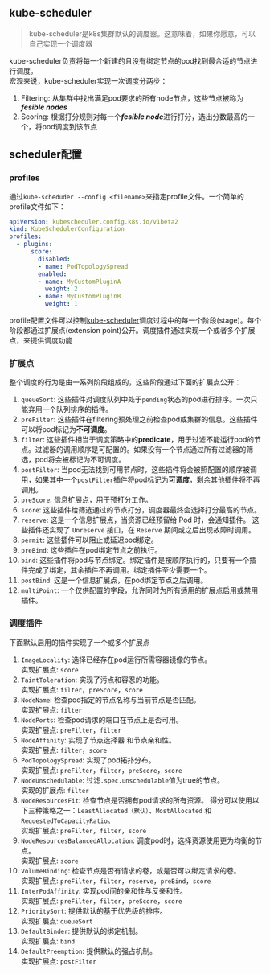 ## kube-scheduler
> kube-scheduler是k8s集群默认的调度器。这意味着，如果你愿意，可以自己实现一个调度器

kube-scheduler负责将每一个新建的且没有绑定节点的pod找到最合适的节点进行调度。\
宏观来说，kube-scheduler实现一次调度分两步：
1. Filtering: 从集群中找出满足pod要求的所有node节点，这些节点被称为***fesible nodes***
2. Scoring: 根据打分规则对每一个***fesible node***进行打分，选出分数最高的一个，将pod调度到该节点

## scheduler配置

### profiles
通过```kube-scheduder --config <filename>```来指定profile文件。一个简单的profile文件如下：
```yaml
apiVersion: kubescheduler.config.k8s.io/v1beta2
kind: KubeSchedulerConfiguration
profiles:
  - plugins:
      score:
        disabled:
        - name: PodTopologySpread
        enabled:
        - name: MyCustomPluginA
          weight: 2
        - name: MyCustomPluginB
          weight: 1
```
profile配置文件可以控制<u>kube-scheduler</u>调度过程中的每一个阶段(stage)。每个阶段都通过扩展点(extension point)公开。调度插件通过实现一个或者多个扩展点，来提供调度功能

### 扩展点
整个调度的行为是由一系列阶段组成的，这些阶段通过下面的扩展点公开：
1. ```queueSort```: 这些插件对调度队列中处于```pending```状态的pod进行排序。一次只能弃用一个队列排序的插件。
2. ```preFilter```: 这些插件在filtering预处理之前检查pod或集群的信息。这些插件可以将pod标记为**不可调度**。
3. ```filter```: 这些插件相当于调度策略中的**predicate**，用于过滤不能运行pod的节点。过滤器的调用顺序是可配置的。如果没有一个节点通过所有过滤器的筛选，pod将会被标记为不可调度。
4. ```postFilter```: 当pod无法找到可用节点时，这些插件将会被照配置的顺序被调用，如果其中一个```postFilter```插件将pod标记为**可调度**，剩余其他插件将不再调用。
5. ```preScore```: 信息扩展点，用于预打分工作。
6. ```score```: 这些插件给筛选通过的节点打分，调度器最终会选择打分最高的节点。
7. ```reserve```: 这是一个信息扩展点，当资源已经预留给 Pod 时，会通知插件。 这些插件还实现了 ```Unreserve``` 接口，在 ```Reserve``` 期间或之后出现故障时调用。
8. ```permit```: 这些插件可以阻止或延迟pod绑定。
9. ```preBind```: 这些插件在pod绑定节点之前执行。
10. ```bind```: 这些插件将pod与节点绑定。绑定插件是按顺序执行的，只要有一个插件完成了绑定，其余插件不再调用。绑定插件至少需要一个。
11. ```postBind```: 这是一个信息扩展点，在pod绑定节点之后调用。
12. ```multiPoint```: 一个仅供配置的字段，允许同时为所有适用的扩展点启用或禁用插件。

### 调度插件
下面默认启用的插件实现了一个或多个扩展点
1. ```ImageLocality```: 选择已经存在pod运行所需容器镜像的节点。\
    实现扩展点: ```score```
2. ```TaintToleration```: 实现了污点和容忍的功能。\
    实现扩展点: ```filter```，```preScore```，```score```
3. ```NodeName```: 检查pod指定的节点名称与当前节点是否匹配。\
    实现扩展点: ```filter```
4. ```NodePorts```: 检查pod请求的端口在节点上是否可用。\
    实现扩展点: ```preFilter```，```filter```
5. ```NodeAffinity```: 实现了节点选择器 和节点亲和性。\
    实现扩展点: ```filter```，```score```
6. ```PodTopologySpread```: 实现了pod拓扑分布。\
    实现扩展点: ```preFilter```，```filter```，```preScore```，```score```
7. ```NodeUnschedulable```: 过滤```.spec.unschedulable```值为true的节点。\
    实现的扩展点: ```filter```
8. ```NodeResourcesFit```: 检查节点是否拥有pod请求的所有资源。 得分可以使用以下三种策略之一：```LeastAllocated（默认）```、```MostAllocated``` 和```RequestedToCapacityRatio```。\
    实现扩展点: ```preFilter```，```filter```，```score```
9. ```NodeResourcesBalancedAllocation```: 调度pod时，选择资源使用更为均衡的节点。\
    实现扩展点: ```score```
10. ```VolumeBinding```: 检查节点是否有请求的卷，或是否可以绑定请求的卷。 \
    实现扩展点: ```preFilter```，```filter```，```reserve```，```preBind```，```score```
11. ```InterPodAffinity```: 实现pod间的亲和性与反亲和性。\
    实现扩展点: ```preFilter```，```filter```，```preScore```，```score```
12. ```PrioritySort```: 提供默认的基于优先级的排序。\
    实现扩展点: ```queueSort```
13. ```DefaultBinder```: 提供默认的绑定机制。\
    实现扩展点: ```bind```
14. ```DefaultPreemption```: 提供默认的强占机制。\
    实现扩展点: ```postFilter```